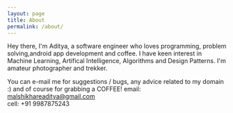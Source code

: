 ```yaml
---
layout: page
title: About
permalink: /about/
---
```


Hey there,
I'm Aditya, a software engineer who loves programming, problem solving,android app development and coffee.
I have keen interest in Machine Learning, Artifical Intelligence, Algorithms and Design Patterns.
I'm amateur photographer and trekker.

You can e-mail me for suggestions / bugs, any advice related to my domain :) and of course for grabbing a COFFEE!
email: malshikhareaditya@gmail.com
<br>
cell: +91 9987875243

